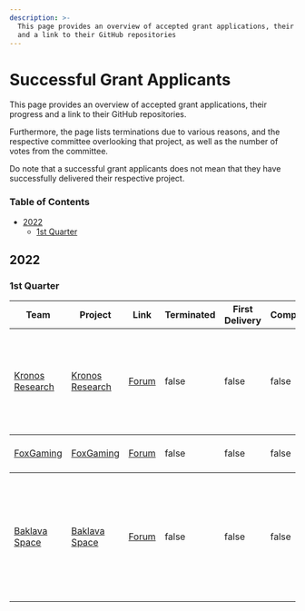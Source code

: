 ```yaml
---
description: >-
  This page provides an overview of accepted grant applications, their progress
  and a link to their GitHub repositories
---
```


# Successful Grant Applicants

This page provides an overview of accepted grant applications, their progress and a link to their GitHub repositories.

Furthermore, the page lists terminations due to various reasons, and the respective committee overlooking that project, as well as the number of votes from the committee.

Do note that a successful grant applicants does not mean that they have successfully delivered their respective project.

### Table of Contents

* [2022](successful\_grant\_applicants.md#2022)
  * [1st Quarter](successful\_grant\_applicants.md#1st-quarter)

## 2022

### 1st Quarter

<table>

<thead><tr><th>Team</th><th>Project</th><th>Link</th><th data-type="checkbox">Terminated</th><th data-type="checkbox">First Delivery</th><th data-type="checkbox">Completed</th><th>Committee Votes</th><th>XFactor</th></tr></thead>
<tbody><tr><td><a href="https://kronosresearch.com">Kronos Research</a></td><td><a href="../applications/kronos_research.md">Kronos Research</a></td><td><a href="https://forum.functionx.io/t/proposal-discussion-market-making-initiative-from-kronos-research/2570/3">Forum</a></td><td>false</td><td>false</td><td>false</td><td><img src="../.gitbook/assets/logo for voting.jpg" alt=""><img src="../.gitbook/assets/logo for voting.jpg" alt=""></td><td>Loaned amount to enhance and increase the liquidity of $FX in mainstream exchanges</td></tr></tbody>

<tbody><tr><td><a href="https://www.officialfoxcoin.com/">FoxGaming</a></td><td><a href="./applications/successful_applicants/FoxGaming.md">FoxGaming</a></td><td><a href="https://forum.starscan.io/t/foxgaming-proposal-our-preview-discussion/2757">Forum</a></td><td>false</td><td>false</td><td>false</td><td><img src="../.gitbook/assets/logo for voting.jpg" alt=""><img src="../.gitbook/assets/logo for voting.jpg" alt=""></td><td>NFT marketplace and gaming</td></tr></tbody>

<tbody><tr><td><a href="https://baklava.space/">Baklava Space</a></td><td><a href="./applications/successful_applicants/BaklavaSpace.md">Baklava Space</a></td><td><a href="https://forum.starscan.io/t/baklava-space-proposal-synthetic-asset-minting-on-fx/4729">Forum</a></td><td>false</td><td>false</td><td>false</td><td><img src="../.gitbook/assets/logo for voting.jpg" alt=""><img src="../.gitbook/assets/logo for voting.jpg" alt=""></td><td>Synthetic asset platform that allows the creation and exchange of synthetic assets on f(x)Core network</td></tr></tbody>

</table>

